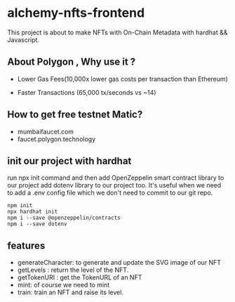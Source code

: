 # alchemy-nfts-frontend

This project is about to make NFTs with On-Chain Metadata with hardhat && Javascript.

## About Polygon , Why use it ?

- Lower Gas Fees(10,000x lower gas costs per transaction than Ethereum)

- Faster Transactions (65,000 tx/seconds vs ~14)

## How to get free testnet Matic?

- mumbaifaucet.com
- faucet.polygon.technology

## init our project with hardhat

run npx init command
and then add OpenZeppelin smart contract library to our project
add dotenv library to our project too. It's useful when we need to add a .env config file which we don't need to commit to our git repo.

```
npm init
npx hardhat init
npm i --save @openzeppelin/contracts
npm i --save dotenv
```

## features

- generateCharacter: to generate and update the SVG image of our NFT
- getLevels : return the level of the NFT.
- getTokenURI : get the TokenURL of an NFT
- mint: of course we need to mint
- train: train an NFT and raise its level.
